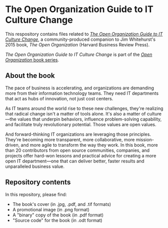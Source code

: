 # The Open Organization Guide to IT Culture Change

This respository contains files related to [_The Open Organization Guide to IT Culture Change_](https://opensource.com/open-organization/resources/culture-change), a community-produced companion to Jim Whitehurst's 2015 book, _The Open Organization_ (Harvard Business Review Press).

_The Open Organization Guide to IT Culture Change_ is part of the [_Open Organization_ book series](https://opensource.com/open-organization/resources).

## About the book

The pace of business is accelerating, and organizations are demanding more from their information technology teams. They need IT departments that act as hubs of innovation, not just cost centers.

As IT teams around the world rise to these new challenges, they're realizing that radical change isn't a matter of tools alone. It's also a matter of culture—the values that underpin behaviors, influence problem-solving capability, and facilitate truly revolutionary potential. Those values are open values.

And forward-thinking IT organizations are leveraging those principles. They're becoming more transparent, more collaborative, more mission-driven, and more agile to transform the way they work. In this book, more than 20 contributors from open source communities, companies, and projects offer hard-won lessons and practical advice for creating a more open IT department—one that can deliver better, faster results and unparalleled business value.

## Repository contents

In this repository, please find:

* The book's cover (in .jpg, .pdf, and .tif formats)
* A promotional image (in .png format)
* A "binary" copy of the book (in .pdf format)
* "Source code" for the book (in .odt format)
